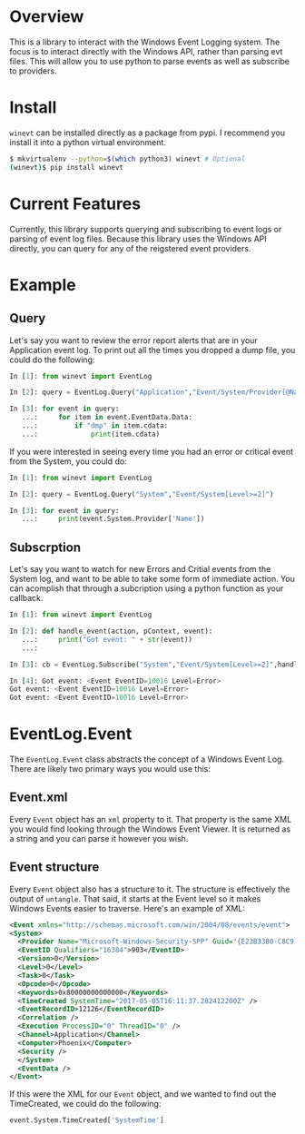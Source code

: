 # Overview
This is a library to interact with the Windows Event Logging system. The focus is to interact directly with the Windows API, rather than parsing evt files. This will allow you to use python to parse events as well as subscribe to providers.

# Install
`winevt` can be installed directly as a package from pypi. I recommend you install it into a python virtual environment.

```bash
$ mkvirtualenv --python=$(which python3) winevt # Optional
(winevt)$ pip install winevt
```

# Current Features
Currently, this library supports querying and subscribing to event logs or parsing of event log files. Because this library uses the Windows API directly, you can query for any of the reigstered event providers.

# Example
## Query
Let's say you want to review the error report alerts that are in your Application event log. To print out all the times you dropped a dump file, you could do the following:

```python
In [1]: from winevt import EventLog

In [2]: query = EventLog.Query("Application","Event/System/Provider[@Name='Windows Error Reporting']")

In [3]: for event in query:
   ...:     for item in event.EventData.Data:
   ...:         if "dmp" in item.cdata:
   ...:             print(item.cdata)
```

If you were interested in seeing every time you had an error or critical event from the System, you could do:

```python
In [1]: from winevt import EventLog

In [2]: query = EventLog.Query("System","Event/System[Level>=2]")

In [3]: for event in query:
   ...:     print(event.System.Provider['Name'])
```

## Subscrption
Let's say you want to watch for new Errors and Critial events from the System log, and want to be able to take some form of immediate action. You can acomplish that through a subcription using a python function as your callback.

```python
In [1]: from winevt import EventLog

In [2]: def handle_event(action, pContext, event):
   ...:     print("Got event: " + str(event))
   ...:

In [3]: cb = EventLog.Subscribe("System","Event/System[Level>=2]",handle_event)

In [4]: Got event: <Event EventID=10016 Level=Error>
Got event: <Event EventID=10016 Level=Error>
Got event: <Event EventID=10016 Level=Error>
```

# EventLog.Event
The `EventLog.Event` class abstracts the concept of a Windows Event Log. There are likely two primary ways you would use this:

## Event.xml
Every `Event` object has an `xml` property to it. That property is the same XML you would find looking through the Windows Event Viewer. It is returned as a string and you can parse it however you wish.

## Event structure
Every `Event` object also has a structure to it. The structure is effectively the output of `untangle`. That said, it starts at the Event level so it makes Windows Events easier to traverse. Here's an example of XML:

```xml
<Event xmlns="http://schemas.microsoft.com/win/2004/08/events/event">
<System>
  <Provider Name="Microsoft-Windows-Security-SPP" Guid="{E23B33B0-C8C9-472C-A5F9-F2BDFEA0F156}" EventSourceName="Software Protection Platform Service" /> 
  <EventID Qualifiers="16384">903</EventID> 
  <Version>0</Version> 
  <Level>0</Level> 
  <Task>0</Task> 
  <Opcode>0</Opcode> 
  <Keywords>0x80000000000000</Keywords> 
  <TimeCreated SystemTime="2017-05-05T16:11:37.282412200Z" /> 
  <EventRecordID>12126</EventRecordID> 
  <Correlation /> 
  <Execution ProcessID="0" ThreadID="0" /> 
  <Channel>Application</Channel> 
  <Computer>Phoenix</Computer> 
  <Security /> 
  </System>
  <EventData /> 
</Event>
```

If this were the XML for our `Event` object, and we wanted to find out the TimeCreated, we could do the following:

```python
event.System.TimeCreated['SystemTime']
```
